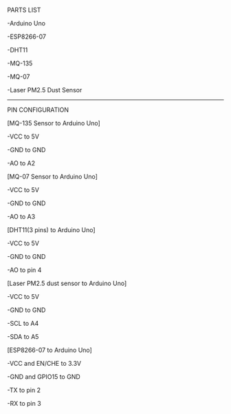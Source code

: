 PARTS LIST

-Arduino Uno

-ESP8266-07

-DHT11

-MQ-135

-MQ-07

-Laser PM2.5 Dust Sensor

-----------------------------------------------------
PIN CONFIGURATION

[MQ-135 Sensor to Arduino Uno]

-VCC to 5V

-GND to GND

-AO to A2

[MQ-07 Sensor to Arduino Uno]

-VCC to 5V

-GND to GND

-AO to A3

[DHT11(3 pins) to Arduino Uno]

-VCC to 5V

-GND to GND

-AO to pin 4

[Laser PM2.5 dust sensor to Arduino Uno]

-VCC to 5V

-GND to GND

-SCL to A4

-SDA to A5

[ESP8266-07 to Arduino Uno]

-VCC and EN/CHE to 3.3V

-GND and GPIO15 to GND

-TX to pin 2

-RX to pin 3
